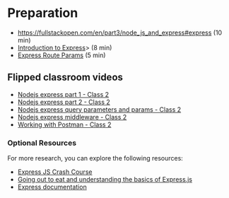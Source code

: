 # Preparation

- <https://fullstackopen.com/en/part3/node_js_and_express#express> (10 min)
- [Introduction to Express](https://youtu.be/9TSBKO59u0Y)> (8 min)
- [Express Route Params](https://youtu.be/MuMs1pLuT7I) (5 min)

## Flipped classroom videos

- [Nodejs express part 1 - Class 2](https://youtu.be/4HIq70RzDTY)
- [Nodejs express part 2 - Class 2](https://youtu.be/-J1pd4LgjUo)
- [Nodejs express query parameters and params - Class 2](https://youtu.be/_H-bP10Fmaw)
- [Nodejs express middleware - Class 2](https://youtu.be/ZcwmyYGzBnk)
- [Working with Postman - Class 2](https://youtu.be/zNeOUJPxw2s)


### Optional Resources
For more research, you can explore the following resources:

- [Express JS Crash Course](https://www.youtube.com/watch?v=L72fhGm1tfE)
- [Going out to eat and understanding the basics of Express.js](https://medium.freecodecamp.org/going-out-to-eat-and-understanding-the-basics-of-express-js-f034a029fb66)
- [Express documentation](https://expressjs.com/en/4x/api.html)
